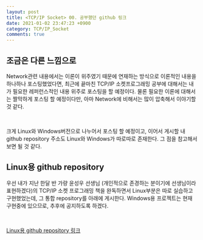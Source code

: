 ```yaml
---
layout: post
title: <TCP/IP Socket> 00. 공부했던 github 링크
date: 2021-01-02 23:47:23 +0900
category: TCP/IP_Socket
comments: true
---
```


## 조금은 다른 느낌으로

Network관련 내용에서는 이론이 위주였기 때문에 연재하는 방식으로 이론적인 내용을 하나하나 포스팅했었다면, 최근에 끝마친 TCP/IP 소켓프로그래밍 공부에 대해서는 내가 필요한 레퍼런스적인 내용 위주로 포스팅을 할 예정이다. 물론 필요한 이론에 대해서는 짤막하게 포스팅 할 예정이다만, 아마 Network에 비해서는 많이 압축해서 이야기할 것 같다.

<br/>

크게 Linux와 Windows버전으로 나누어서 포스팅 할 예정이고, 이어서 게시할 내 github repository 주소도 Linux와 Windows가 따로따로 존재한다. 그 점을 참고해서 보면 될 것 같다. 

## Linux용 github repository

우선 내가 지난 한달 반 가량 윤성우 선생님 (개인적으로 존경하는 분이기에 선생님이라 표현하겠다)의 TCP/IP 소켓 프로그래밍 책을 완독하면서 Linux부분은 따로 실습하고 구현했었는데, 그 통합 repository를 아래에 게시한다. Windows용 프로젝트는 현재 구현중에 있으므로, 추후에 공지하도록 하겠다.

<br/>

[Linux용 github repository 링크](https://github.com/Herrtane/StudyOfSocket)